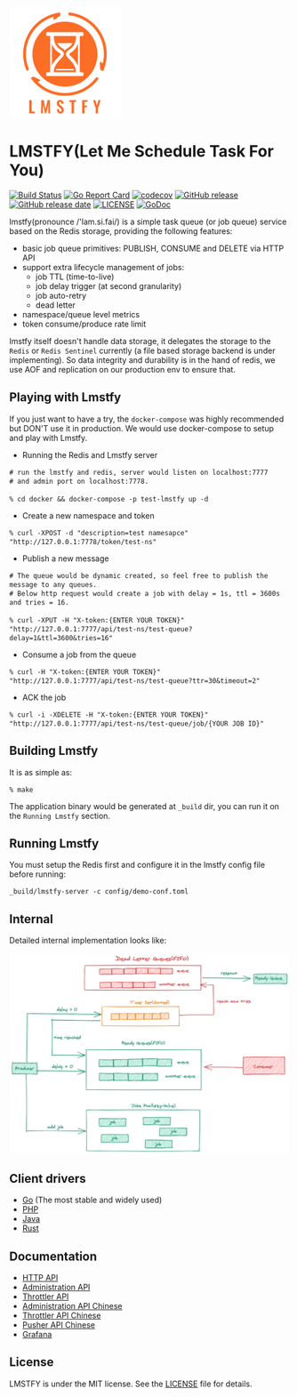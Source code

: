 <img src="doc/images/logo.png" alt="lmstfy_logo" width="200" height="200"/>

# LMSTFY(Let Me Schedule Task For You) 
[![Build Status](https://github.com/bitleak/lmstfy/workflows/Lmstfy%20Actions/badge.svg)](https://github.com/bitleak/lmstfy/actions)  [![Go Report Card](https://goreportcard.com/badge/github.com/bitleak/lmstfy)](https://goreportcard.com/report/github.com/bitleak/lmstfy) [![codecov](https://codecov.io/gh/bitleak/lmstfy/branch/master/graph/badge.svg?token=1O559OI069)](https://codecov.io/gh/bitleak/lmstfy) [![GitHub release](https://img.shields.io/github/tag/bitleak/lmstfy.svg?label=release)](https://github.com/bitleak/lmstfy/releases) [![GitHub release date](https://img.shields.io/github/release-date/bitleak/lmstfy.svg)](https://github.com/bitleak/lmstfy/releases) [![LICENSE](https://img.shields.io/github/license/bitleak/lmstfy.svg)](https://github.com/bitleak/lmstfy/blob/master/LICENSE) [![GoDoc](https://img.shields.io/badge/Godoc-reference-blue.svg)](https://godoc.org/github.com/bitleak/lmstfy)

lmstfy(pronounce /'lam.si.fai/) is a simple task queue (or job queue) service based on the Redis storage, providing the following features:

- basic job queue primitives: PUBLISH, CONSUME and DELETE via HTTP API
- support extra lifecycle management of jobs:
    * job TTL (time-to-live)
    * job delay trigger (at second granularity)
    * job auto-retry
    * dead letter
- namespace/queue level metrics
- token consume/produce rate limit

lmstfy itself doesn't handle data storage, it delegates the storage to the `Redis` or `Redis Sentinel` currently (a file based
storage backend is under implementing). So data integrity and durability is in the hand of redis,
we use AOF and replication on our production env to ensure that.

## Playing with Lmstfy 

If you just want to have a try, the `docker-compose` was highly recommended but DON'T use it in production. 
We would use docker-compose to setup and play with Lmstfy.

* Running the Redis and Lmstfy server 
```shell
# run the lmstfy and redis, server would listen on localhost:7777
# and admin port on localhost:7778.

% cd docker && docker-compose -p test-lmstfy up -d
```
* Create a new namespace and token
```shell
% curl -XPOST -d "description=test namesapce" "http://127.0.0.1:7778/token/test-ns" 
```

* Publish a new message
```shell
# The queue would be dynamic created, so feel free to publish the message to any queues.
# Below http request would create a job with delay = 1s, ttl = 3600s and tries = 16.

% curl -XPUT -H "X-token:{ENTER YOUR TOKEN}" "http://127.0.0.1:7777/api/test-ns/test-queue?delay=1&ttl=3600&tries=16" 
```

* Consume a job from the queue

```shell
% curl -H "X-token:{ENTER YOUR TOKEN}" "http://127.0.0.1:7777/api/test-ns/test-queue?ttr=30&timeout=2" 
```

* ACK the job
```shell
% curl -i -XDELETE -H "X-token:{ENTER YOUR TOKEN}" "http://127.0.0.1:7777/api/test-ns/test-queue/job/{YOUR JOB ID}" 
```

## Building Lmstfy

It is as simple as:

```shell
% make
```

The application binary would be generated at `_build` dir, you can run it on the `Running Lmstfy` section.

## Running Lmstfy

You must setup the Redis first and configure it in the lmstfy config file before running:

```
_build/lmstfy-server -c config/demo-conf.toml
```

## Internal

Detailed internal implementation looks like:

![lmstfy internal](https://raw.githubusercontent.com/bitleak/lmstfy/master/doc/lmstfy-internal.png)

## Client drivers

* [Go](https://github.com/bitleak/lmstfy/tree/master/client) (The most stable and widely used)
* [PHP](https://github.com/bitleak/php-lmstfy-client)
* [Java](https://github.com/bitleak/java-lmstfy-client)
* [Rust](https://github.com/bitleak/rust-lmstfy-client)

## Documentation

* [HTTP API](https://github.com/bitleak/lmstfy/blob/master/doc/API.md)
* [Administration API](https://github.com/bitleak/lmstfy/blob/master/doc/administration.en.md)
* [Throttler API](https://github.com/bitleak/lmstfy/blob/master/doc/throttler.en.md)
* [Administration API Chinese](https://github.com/bitleak/lmstfy/blob/master/doc/administration.cn.md)
* [Throttler API Chinese](https://github.com/bitleak/lmstfy/blob/master/doc/throttler.cn.md)
* [Pusher API Chinese](https://github.com/bitleak/lmstfy/blob/master/doc/pusher.cn.md)
* [Grafana](https://grafana.com/grafana/dashboards/12748)

## License
LMSTFY is under the MIT license. See the [LICENSE](https://github.com/bitleak/lmstfy/blob/master/LICENSE) file for details.
